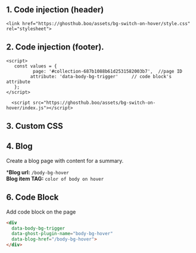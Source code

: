 ## 1. Code injection (header)
```
<link href="https://ghosthub.boo/assets/bg-switch-on-hover/style.css" rel="stylesheet">
```


## 2. Code injection (footer).
```
<script>
   const values = {
  	      page: '#collection-687b1088b61d2531582003b7',  //page ID
         attribute: 'data-body-bg-trigger'     // code block's attribute
   };
</script>

  <script src="https://ghosthub.boo/assets/bg-switch-on-hover/index.js"></script>
```

## 3. Custom CSS
   

## 4. Blog
Create a blog page with content for a summary. 

***Blog url:** `/body-bg-hover`  
**Blog item TAG:** `color of body on hover`


## 6. Code Block
Add code block on the page
```html
<div 
  data-body-bg-trigger 
  data-ghost-plugin-name="body-bg-hover" 
  data-blog-href="/body-bg-hover">
</div>
```






